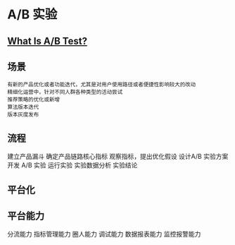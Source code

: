 # A/B 实验

## [What Is A/B Test?](WhatIs.md)

## 场景
```text
有新的产品优化或者功能迭代，尤其是对用户使用路径或者便捷性影响较大的改动
精细化运营中，针对不同人群各种类型的活动尝试
推荐策略的优化或新增
算法版本迭代
版本灰度发布
```

## 流程

建立产品漏斗 
确定产品链路核心指标
观察指标，提出优化假设
设计A/B 实验方案
开发 A/B 实验
运行实验
实验数据分析
实验结论

## 平台化

## 平台能力
分流能力
指标管理能力
圈人能力
调试能力
数据报表能力
监控报警能力
